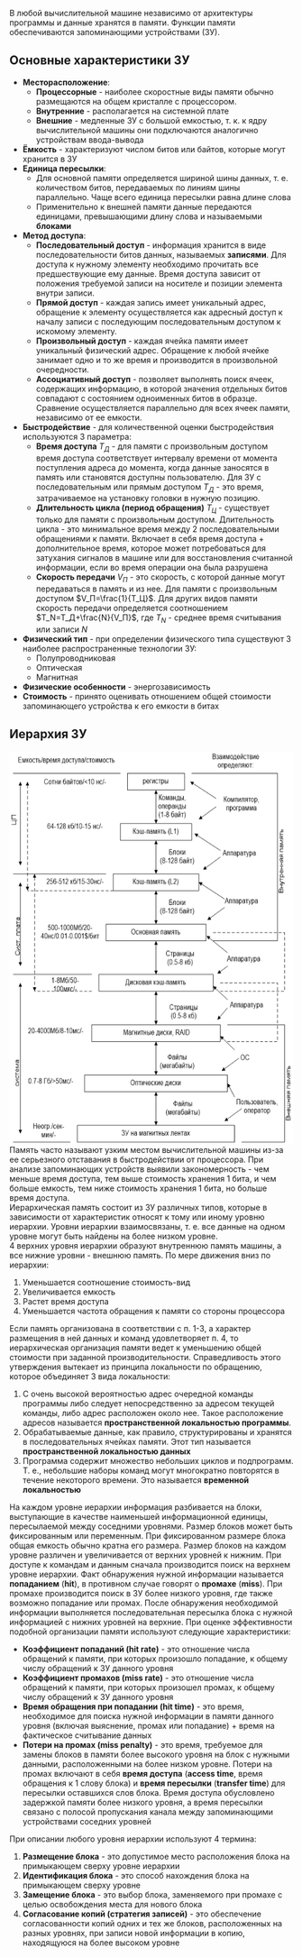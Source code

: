 В любой вычислительной машине независимо от архитектуры программы и данные хранятся в памяти. Функции памяти обеспечиваются запоминающими устройствами (ЗУ).  
## Основные характеристики ЗУ
- **Месторасположение**:
	- **Процессорные** - наиболее скоростные виды памяти обычно размещаются на общем кристалле с процессором. 
	- **Внутренние** - располагается на системной плате
	- **Внешние** - медленные ЗУ с большой емкостью, т. к. к ядру вычислительной машины они подключаются аналогично устройствам ввода-вывода
- **Ёмкость** - характеризуют числом битов или байтов, которые могут хранится в ЗУ
- **Единица пересылки**:
	- Для основной памяти определяется шириной шины данных, т. е. количеством битов, передаваемых по линиям шины параллельно. Чаще всего единица пересылки равна длине слова 
	- Применительно к внешней памяти данные передаются единицами, превышающими длину слова и называемыми **блоками**
- **Метод доступа**:
	- **Последовательный доступ** - информация хранится в виде последовательности битов данных, называемых **записями**. Для доступа к нужному элементу необходимо прочитать все предшествующие ему данные. Время доступа зависит от положения требуемой записи на носителе и позиции элемента внутри записи.
	- **Прямой доступ** - каждая запись имеет уникальный адрес, обращение к элементу осуществляется как адресный доступ к началу записи с последующим последовательным доступом к искомому элементу.
	- **Произвольный доступ** - каждая ячейка памяти имеет уникальный физический адрес. Обращение к любой ячейке занимает одно и то же время и производится в произвольной очередности. 
	- **Ассоциативный доступ** - позволяет выполнять поиск ячеек, содержащих информацию, в которой значения отдельных битов совпадают с состоянием одноименных битов в образце. Сравнение осуществляется параллельно для всех ячеек памяти, независимо от ее емкости.
- **Быстродействие** - для количественной оценки быстродействия используются 3 параметра:
	- **Время доступа** $T_Д$ - для памяти с произвольным доступом время доступа соответствует интервалу времени от момента поступления адреса до момента, когда данные заносятся в память или становятся доступны пользователю. Для ЗУ с последовательным или прямым доступом $T_Д$ - это время, затрачиваемое на установку головки в нужную позицию. 
	- **Длительность цикла (период обращения)** $T_Ц$ - существует только для памяти с произвольным доступом. Длительность цикла - это минимальное время между 2 последовательными обращениями к памяти. Включает в себя время доступа + дополнительное время, которое может потребоваться для затухания сигналов в машине или для восстановления считанной информации, если во время операции она была разрушена
	- **Скорость передачи** $V_П$ - это скорость, с которой данные могут передаваться в память и из нее. Для памяти с произвольным доступом $V_П=\frac{1}{T_Ц}$. Для других видов памяти скорость передачи определяется соотношением $T_N=T_Д+\frac{N}{V_П}$, где $T_N$ - среднее время считывания или записи $N$
- **Физический тип** - при определении физического типа существуют 3 наиболее распространенные технологии ЗУ:
	- Полупроводниковая
	- Оптическая
	- Магнитная
- **Физические особенности** - энергозависимость
- **Стоимость** - принято оценивать отношением общей стоимости запоминающего устройства к его емкости в битах
## Иерархия ЗУ
![Иерархия запоминающих устройств](../Pictures/03_01.%20Иерархия%20запоминающих%20устройств.png)  
Память часто называют узким местом вычислительной машины из-за ее серьезного отставания в быстродействии от процессора. При анализе запоминающих устройств выявили закономерность - чем меньше время доступа, тем выше стоимость хранения 1 бита, и чем больше емкость, тем ниже стоимость хранения 1 бита, но больше время доступа.  
Иерархическая память состоит из ЗУ различных типов, которые в зависимости от характеристик относят к тому или иному уровню иерархии. Уровни иерархии взаимосвязаны, т. е. все данные на одном уровне могут быть найдены на более низком уровне.  
4 верхних уровня иерархии образуют внутреннюю память машины, а все нижние уровни - внешнюю память. По мере движения вниз по иерархии:
1. Уменьшается соотношение стоимость-вид
2. Увеличивается емкость
3. Растет время доступа
4. Уменьшается частота обращения к памяти со стороны процессора
  
Если память организована в соответствии с п. 1-3, а характер размещения в ней данных и команд удовлетворяет п. 4, то иерархическая организация памяти ведет к уменьшению общей стоимости при заданной производительности. Справедливость этого утверждения вытекает из принципа локальности по обращению, которое объединяет 3 вида локальности:
1. С очень высокой вероятностью адрес очередной команды программы либо следует непосредственно за адресом текущей команды, либо адрес расположен около нее. Такое расположение адресов называется **пространственной локальностью программы**. 
2. Обрабатываемые данные, как правило, структурированы и хранятся в последовательных ячейках памяти. Этот тип называется **пространственной локальностью данных**
3. Программа содержит множество небольших циклов и подпрограмм. Т. е., небольшие наборы команд могут многократно повторятся в течение некоторого времени. Это называется **временной локальностью**
  
На каждом уровне иерархии информация разбивается на блоки, выступающие в качестве наименьшей информационной единицы, пересылаемой между соседними уровнями. Размер блоков может быть фиксированным или переменным. При фиксированном размере блока общая емкость обычно кратна его размера. Размер блоков на каждом уровне различен и увеличивается от верхних уровней к нижним. При доступе к командам и данным сначала производится поиск на верхнем уровне иерархии. Факт обнаружения нужной информации называется **попаданием** (**hit**), в противном случае говорят о **промахе** (**miss**). При промахе производится поиск в ЗУ более низкого уровня, где также возможно попадание или промах. После обнаружения необходимой информации выполняется последовательная пересылка блока с нужной информацией с нижних уровней на верхние. При оценке эффективности подобной организации памяти используют следующие характеристики:
- **Коэффициент попаданий (hit rate)** - это отношение числа обращений к памяти, при которых произошло попадание, к общему числу обращений к ЗУ данного уровня
- **Коэффициент промахов (miss rate)** - это отношение числа обращений к памяти, при которых произошел промах, к общему числу обращений к ЗУ данного уровня
- **Время обращения при попадании (hit time)** - это время, необходимое для поиска нужной информации в памяти данного уровня (включая выяснение, промах или попадание) + время на фактическое считывание данных
- **Потери на промах (miss penalty)** - это время, требуемое для замены блоков в памяти более высокого уровня на блок с нужными данными, расположенными на более низком уровне. Потери на промах включают в себя **время доступа** (**access time**, время обращения к 1 слову блока) и **время пересылки** (**transfer time**) для пересылки оставшихся слов блока. Время доступа обусловлено задержкой памяти более низкого уровня, а время пересылки связано с полосой пропускания канала между запоминающими устройствами соседних уровней
  
При описании любого уровня иерархии используют 4 термина:
1. **Размещение блока** - это допустимое место расположения блока на примыкающем сверху уровне иерархии
2. **Идентификация блока** - это способ нахождения блока на примыкающем сверху уровне
3. **Замещение блока** - это выбор блока, заменяемого при промахе с целью освобождения места для нового блока
4. **Согласование копий (стратегия записей)** - это обеспечение согласованности копий одних и тех же блоков, расположенных на разных уровнях, при записи новой информации в копию, находящуюся на более высоком уровне